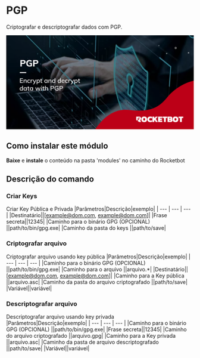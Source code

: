 



# PGP
  
Criptografar e descriptografar dados com PGP.  
  
![banner](imgs/Banner_PGP.png)
## Como instalar este módulo
  
__Baixe__ e __instale__ o conteúdo na pasta 'modules' no caminho do Rocketbot  



## Descrição do comando

### Criar Keys
  
Criar Key Pública e Privada
|Parâmetros|Descrição|exemplo|
| --- | --- | --- |
|Destinatário||[example@dom.com, example@dom.com]|
|Frase secreta||12345|
|Caminho para o binário GPG (OPCIONAL) ||path/to/bin/gpg.exe|
|Caminho da pasta do keys ||path/to/save|

### Criptografar arquivo
  
Criptografar arquivo usando key pública
|Parâmetros|Descrição|exemplo|
| --- | --- | --- |
|Caminho para o binário GPG (OPCIONAL) ||path/to/bin/gpg.exe|
|Caminho para o arquivo ||arquivo.*|
|Destinatário||[example@dom.com, example@dom.com]|
|Caminho para a Key pública ||arquivo.asc|
|Caminho da pasta do arquivo criptografado ||path/to/save|
|Variável||variável|

### Descriptografar arquivo
  
Descriptografar arquivo usando key privada
|Parâmetros|Descrição|exemplo|
| --- | --- | --- |
|Caminho para o binário GPG (OPCIONAL) ||path/to/bin/gpg.exe|
|Frase secreta||12345|
|Caminho do arquivo criptografado ||arquivo.gpg|
|Caminho para a Key privada ||arquivo.asc|
|Caminho da pasta de arquivo descriptografado ||path/to/save|
|Variável||variável|
